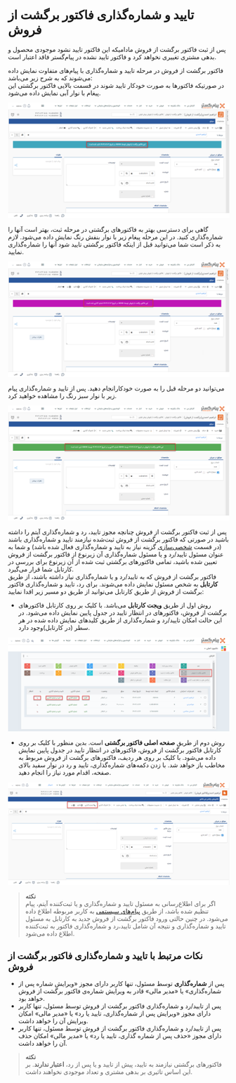 
# تایید و شماره‌گذاری فاکتور برگشت از فروش
پس از ثبت فاکتور برگشت از فروش مادامیکه این فاکتور تایید نشود موجودی محصول و بدهی مشتری تغییری نخواهد کرد و فاکتور تایید نشده در پیام‌گستر فاقد اعتبار است.

فاکتور برگشت از فروش در مرحله تایید و شماره‌گذاری با پیام‌های متفاوت نمایش داده می‌شوند که به شرح زیر می‌باشد:<br>
در صورتیکه فاکتور‌ها به صورت خودکار تایید شوند در قسمت بالایی فاکتور برگشتی این پیغام با نوار آبی نمایش داده می‌شود.<br>

 ![تایید و شماره‌گذاری فاکتور برگشت از فروش 1](./Images/SalesReturn-confirmation-1.2.8.3.png)

گاهی برای دسترسی بهتر به فاکتورهای برگشتی در مرحله ثبت، بهتر است آنها را شماره‌گذاری کنید. در این مرحله پیغام زیر با نوار بنفش رنگ نمایش داده می‌شود. لازم به ذکر است شما می‌توانید قبل از اینکه فاکتور برگشتی تایید شود آنها را شماره‌گذاری نمایید.

![تایید و شماره‌گذاری فاکتور برگشت از فروش 2](./Images/SalesReturn-confirmation-2.2.8.3.png)

می‌توانید دو مرحله قبل را به صورت خودکارانجام دهید. پس از تایید و شماره‌گذاری پیام زیر با نوار سبز رنگ را مشاهده خواهید کرد.

![تایید و شماره‌گذاری فاکتور برگشت از فروش 2](./Images/SalesReturn-confirmation-3.2.8.3.png)


پس از ثبت فاکتور برگشت از فروش چنانچه مجوز تایید، رد و شماره‌گذاری آیتم را داشته باشید 
در صورتی که فاکتور برگشت از فروش ثبت‌شده نیازمند تایید و شماره‌گذاری باشند (در قسمت [شخصی‌سازی](https://github.com/1stco/PayamGostarDocs/tree/master/Help/Settings/Personalization-crm/Factor-management/Factor-management.md) گزینه نیاز به تایید و شماره‌گذاری فعال شده باشد) و شما به عنوان مسئول تایید/رد و یا مسئول شماره‌گذاری آن زیرنوع از فاکتور برگشت از فروش تعیین شده باشید، تمامی فاکتورهای برگشتی ثبت شده از آن زیرنوع برای بررسی در کارتابل شما قرار می‌گیرد.<br>
فاکتور برگشت از فروش  که به تایید/رد و یا شماره‌گذاری نیاز داشته باشند، از طریق **کارتابل** به شخص مسئول نمایش داده می‌شوند.
برای رد، تایید و شماره‌گذاری فاکتور برگشت از فروش از طریق کارتابل می‌توانید از طریق دو مسیر زیر اقدا نمایید: <br>
- روش اول از طریق **ویجت کارتابل** می‌باشد.
 با  کلیک بر روی کارتابل فاکتورهای برگشت از فروش، فاکتورهای در انتظار تایید در جدول پایین  نمایش داده می‌شود. در این حالت امکان تایید/رد و شماره‌‌گذاری از طریق کلیدهای نمایش داده شده در هر سطر (در کارتابل)وجود دارد.<br>
 
 ![کارتابل تایید و شماره‌گذاری فاکتورهای فروش ](./Images/Sales-return-invoice-confirmation.2.8.3.png)

 - روش دوم از طریق **صفحه اصلی فاکتور برگشتی** است. بدین منظور با  کلیک بر روی کارتابل فاکتور برگشت از فروش، فاکتورهای در انتظار تایید در جدول پایین  نمایش داده می‌شود. با کلیک بر روی هر ردیف، فاکتورهای برگشت از فروش  مربوط به مخاطب باز خواهد شد. با زدن دکمه‌های شماره‌گذاری، تایید و رد در نوار سفید بالای صفحه، اقدام مورد نیاز را انجام دهید. <br>

 ![کارتابل تایید و شماره‌گذاری فاکتورهای فروش ](./Images/Sales-invoice-confirmation2.2.8.3.png)

> **نکته**<br>
> اگر برای اطلاع‌رسانی به مسئول تایید و شماره‌گذاری و یا ثبت‌کننده آیتم، پیام تنظیم شده باشد، از طریق [پیام‌های سیستمی](https://github.com/1stco/PayamGostarDocs/blob/master/Help/home/NotificationManagement2.6.0.md) به کاربر مربوطه اطلاع داده می‌شود. در چنین حالتی ورود فاکتور برگشت از فروش جدید به کارتابل به مسئول تایید و شماره‌گذاری و نتیجه آن شامل تایید،‌رد و شماره‌گذاری فاکتور به ثبت‌کننده اطلاع‌ داده می‌شود.<br>

## نکات مرتبط با تایید و شماره‌گذاری فاکتور برگشت از فروش
- پس از **شماره‌گذاری** توسط مسئول، تنها کاربر دارای مجوز «ویرایش شماره پس از شماره‌گذاری» یا «مدیر مالی» قادر به ویرایش شماره‌ی فاکتور برگشت از فروش خواهد بود.
- پس از تایید/رد و شماره‌گذاری فاکتور برگشت از فروش توسط مسئول، تنها کاربر دارای مجوز «ویرایش پس از شماره‌گذاری، تایید یا رد» یا «مدیر مالی» امکان ویرایش آن را خواهد داشت.
- پس از تایید/رد و شماره‌گذاری فاکتور برگشت از فروش توسط مسئول، تنها کاربر دارای مجوز «حذف پس از شماره گذاری، تایید یا رد» یا «مدیر مالی» امکان حذف آن را خواهد داشت.

> **نکته**<br>
> فاکتورهای برگشتی نیازمند به تایید، پیش از تایید و یا پس از رد،‌ **اعتبار ندارند**. بر این اساس تاثیری بر بدهی مشتری و تعداد موجودی نخواهند داشت.<br>